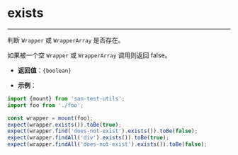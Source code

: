 # exists
---

判断 `Wrapper` 或 `WrapperArray` 是否存在。

如果被一个空 `Wrapper` 或 `WrapperArray` 调用则返回 false。

* **返回值**：`{boolean}`

* **示例**：

```js
import {mount} from 'san-test-utils';
import foo from './foo';

const wrapper = mount(foo);
expect(wrapper.exists()).toBe(true);
expect(wrapper.find('does-not-exist').exists()).toBe(false);
expect(wrapper.findAll('div').exists()).toBe(true);
expect(wrapper.findAll('does-not-exist').exists()).toBe(false);
```
